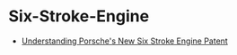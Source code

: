 # Six-Stroke-Engine
- [Understanding Porsche's New Six Stroke Engine Patent](https://youtu.be/uMEegb-IrRQ)
